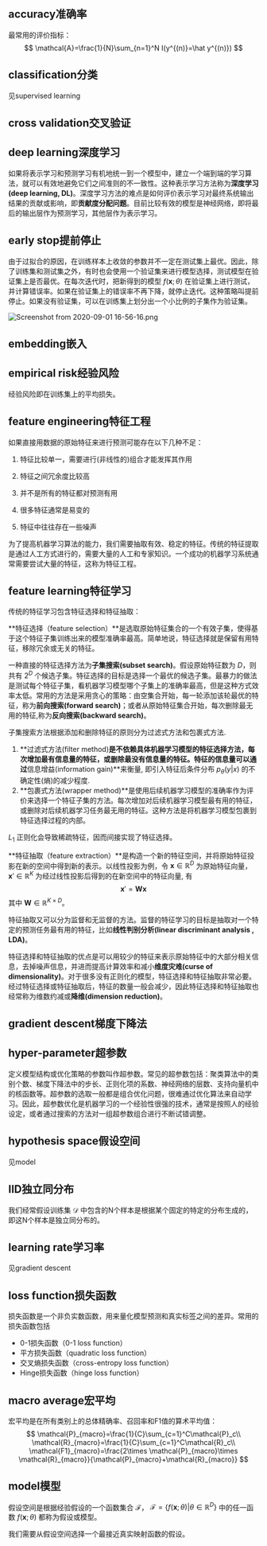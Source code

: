 ## accuracy准确率

最常用的评价指标：
$$
\mathcal{A}=\frac{1}{N}\sum_{n=1}^N I(y^{(n)}=\hat y^{(n)})
$$


## classification分类

见supervised learning



## cross validation交叉验证





## deep learning深度学习

如果将表示学习和预测学习有机地统一到一个模型中，建立一个端到端的学习算法，就可以有效地避免它们之间准则的不一致性。这种表示学习方法称为**深度学习(deep learning, DL)**。深度学习方法的难点是如何评价表示学习对最终系统输出结果的贡献或影响，即**贡献度分配问题**。目前比较有效的模型是神经网络，即将最后的输出层作为预测学习，其他层作为表示学习。



## early stop提前停止

由于过拟合的原因，在训练样本上收敛的参数并不一定在测试集上最优。因此，除了训练集和测试集之外，有时也会使用一个验证集来进行模型选择，测试模型在验证集上是否最优。在每次迭代时，把新得到的模型 $f(\boldsymbol x; θ)$ 在验证集上进行测试，并计算错误率。如果在验证集上的错误率不再下降，就停止迭代。这种策略叫提前停止。如果没有验证集，可以在训练集上划分出一个小比例的子集作为验证集。

![Screenshot from 2020-09-01 16-56-16.png](https://i.loli.net/2020/09/01/gUNMbxPaft1RY4V.png)



## embedding嵌入



## empirical risk经验风险

经验风险即在训练集上的平均损失。



## feature engineering特征工程

如果直接用数据的原始特征来进行预测可能存在以下几种不足：

1. 特征比较单一，需要进行(非线性的)组合才能发挥其作用

2. 特征之间冗余度比较高

3. 并不是所有的特征都对预测有用

4. 很多特征通常是易变的

5. 特征中往往存在一些噪声

为了提高机器学习算法的能力，我们需要抽取有效、稳定的特征。传统的特征提取是通过人工方式进行的，需要大量的人工和专家知识。一个成功的机器学习系统通常需要尝试大量的特征，这称为特征工程。



## feature learning特征学习

传统的特征学习包含特征选择和特征抽取：

**特征选择（feature selection）**是选取原始特征集合的一个有效子集，使得基于这个特征子集训练出来的模型准确率最高。简单地说，特征选择就是保留有用特征，移除冗余或无关的特征。

一种直接的特征选择方法为**子集搜索(subset search)**。假设原始特征数为 $D$，则共有 $2^D$ 个候选子集。特征选择的目标是选择一个最优的候选子集。最暴力的做法是测试每个特征子集，看机器学习模型哪个子集上的准确率最高，但是这种方式效率太低。常用的方法是采用贪心的策略：由空集合开始，每一轮添加该轮最优的特征，称为**前向搜索(forward search)**；或者从原始特征集合开始，每次删除最无用的特征,称为**反向搜索(backward search)**。

子集搜索方法根据添加和删除特征的原则分为过滤式方法和包裹式方法.

1. **过滤式方法(filter method)**是不依赖具体机器学习模型的特征选择方法，每次增加最有信息量的特征，或删除最没有信息量的特征。特征的信息量可以通过**信息增益(information gain)**来衡量, 即引入特征后条件分布 $p_θ (y|x)$ 的不确定性(熵)的减少程度.
2. **包裹式方法(wrapper method)**是使用后续机器学习模型的准确率作为评价来选择一个特征子集的方法。每次增加对后续机器学习模型最有用的特征，或删除对后续机器学习任务最无用的特征。这种方法是将机器学习模型包裹到特征选择过程的内部。

$L_1$ 正则化会导致稀疏特征，因而间接实现了特征选择。



**特征抽取（feature extraction）**是构造一个新的特征空间，并将原始特征投影在新的空间中得到新的表示。以线性投影为例，令 $\boldsymbol x ∈ \mathbb{R}^D$ 为原始特征向量， $\boldsymbol x ′∈\mathbb{R}^K$ 为经过线性投影后得到的在新空间中的特征向量, 有
$$
\boldsymbol x'=\boldsymbol W \boldsymbol x
$$
其中 $\boldsymbol W\in \mathbb{R}^{K\times D}$。

特征抽取又可以分为监督和无监督的方法。监督的特征学习的目标是抽取对一个特定的预测任务最有用的特征，比如**线性判别分析(linear discriminant analysis , LDA)**。



特征选择和特征抽取的优点是可以用较少的特征来表示原始特征中的大部分相关信息，去掉噪声信息，并进而提高计算效率和减小**维度灾难(curse of dimensionality)**。对于很多没有正则化的模型，特征选择和特征抽取非常必要。经过特征选择或特征抽取后，特征的数量一般会减少，因此特征选择和特征抽取也经常称为维数约减或**降维(dimension reduction)**。



## gradient descent梯度下降法



## hyper-parameter超参数

定义模型结构或优化策略的参数叫作超参数。常见的超参数包括：聚类算法中的类别个数、梯度下降法中的步长、正则化项的系数、神经网络的层数、支持向量机中的核函数等。超参数的选取一般都是组合优化问题，很难通过优化算法来自动学习。因此，超参数优化是机器学习的一个经验性很强的技术，通常是按照人的经验设定，或者通过搜索的方法对一组超参数组合进行不断试错调整。



## hypothesis space假设空间

见model



## IID独立同分布

我们经常假设训练集 $\mathcal{D}$ 中包含的N个样本是根据某个固定的特定的分布生成的，即这N个样本是独立同分布的。



## learning rate学习率

见gradient descent



## loss function损失函数

损失函数是一个非负实数函数，用来量化模型预测和真实标签之间的差异。常用的损失函数包括

+ 0-1损失函数（0-1 loss function）
+ 平方损失函数（quadratic loss function）
+ 交叉熵损失函数（cross-entropy loss function）
+ Hinge损失函数（hinge loss function）



## macro average宏平均

宏平均是在所有类别上的总体精确率、召回率和F1值的算术平均值：
$$
\mathcal{P}_{macro}=\frac{1}{C}\sum_{c=1}^C\mathcal{P}_c\\
\mathcal{R}_{macro}=\frac{1}{C}\sum_{c=1}^C\mathcal{R}_c\\
\mathcal{F1}_{macro}=\frac{2\times \mathcal{P}_{macro}\times \mathcal{R}_{macro}}{\mathcal{P}_{macro}+\mathcal{R}_{macro}}
$$


## model模型

假设空间是根据经验假设的一个函数集合 $\mathcal{F}$， $\mathcal{F}=\{f(\boldsymbol x;\theta)|\theta\in \mathbb{R}^D \}$ 中的任一函数 $f(\boldsymbol x;\theta)$ 都称为假设或模型。

我们需要从假设空间选择一个最接近真实映射函数的假设。





